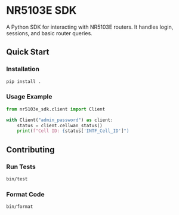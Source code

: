 # NR5103E SDK

A Python SDK for interacting with NR5103E routers. It handles login, sessions, and basic router queries.

## Quick Start

### Installation

```sh
pip install .
```

### Usage Example

```python
from nr5103e_sdk.client import Client

with Client("admin_password") as client:
    status = client.cellwan_status()
    print(f"Cell ID: {status['INTF_Cell_ID']")
```

## Contributing

### Run Tests

```sh
bin/test
```

### Format Code

```sh
bin/format
```
